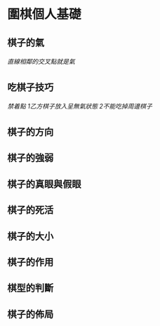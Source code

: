 # 圍棋個人基礎

## 棋子的氣

######  直線相鄰的交叉點就是氣 

## 吃棋子技巧

###### 禁着點 1乙方棋子放入呈無氣狀態 2不能吃掉周邊棋子 

## 棋子的方向

## 棋子的強弱

## 棋子的真眼與假眼

## 棋子的死活

## 棋子的大小

## 棋子的作用

## 棋型的判斷

## 棋子的佈局



>
